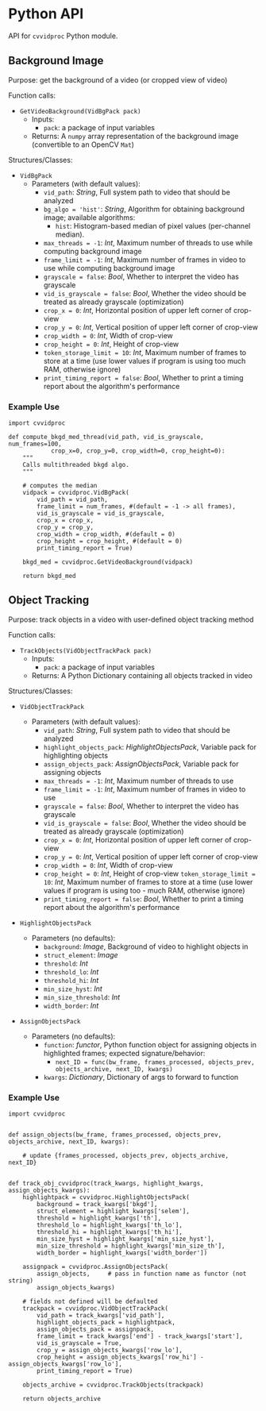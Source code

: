 # Python API

API for `cvvidproc` Python module.



## Background Image

Purpose: get the background of a video (or cropped view of video)

Function calls:
- `GetVideoBackground(VidBgPack pack)`
    - Inputs:
        - `pack`: a package of input variables
    - Returns: A `numpy` array representation of the background image (convertible to an OpenCV `Mat`)

Structures/Classes:
- `VidBgPack`
    - Parameters (with default values):
        - `vid_path`: *String*, Full system path to video that should be analyzed
        - `bg_algo = 'hist'`: *String*, Algorithm for obtaining background image; available algorithms:
            - `hist`: Histogram-based median of pixel values (per-channel median).
        - `max_threads = -1`: *Int*, Maximum number of threads to use while computing background image
        - `frame_limit = -1`: *Int*, Maximum number of frames in video to use while computing background image
        - `grayscale = false`: *Bool*, Whether to interpret the video has grayscale
        - `vid_is_grayscale = false`: *Bool*, Whether the video should be treated as already grayscale (optimization)
        - `crop_x = 0`: *Int*, Horizontal position of upper left corner of crop-view
        - `crop_y = 0`: *Int*, Vertical position of upper left corner of crop-view
        - `crop_width = 0`: *Int*, Width of crop-view
        - `crop_height = 0`: *Int*, Height of crop-view
        - `token_storage_limit = 10`: *Int*, Maximum number of frames to store at a time (use lower values if program is using too much RAM, otherwise ignore)
        - `print_timing_report = false`: *Bool*, Whether to print a timing report about the algorithm's performance


### Example Use

```PY
import cvvidproc

def compute_bkgd_med_thread(vid_path, vid_is_grayscale, num_frames=100, 
            crop_x=0, crop_y=0, crop_width=0, crop_height=0):
    """
    Calls multithreaded bkgd algo.
    """

    # computes the median
    vidpack = cvvidproc.VidBgPack(
        vid_path = vid_path,
        frame_limit = num_frames, #(default = -1 -> all frames),
        vid_is_grayscale = vid_is_grayscale,
        crop_x = crop_x,
        crop_y = crop_y,
        crop_width = crop_width, #(default = 0)
        crop_height = crop_height, #(default = 0)
        print_timing_report = True)

    bkgd_med = cvvidproc.GetVideoBackground(vidpack)

    return bkgd_med
```



## Object Tracking

Purpose: track objects in a video with user-defined object tracking method

Function calls:
- `TrackObjects(VidObjectTrackPack pack)`
    - Inputs:
        - `pack`: a package of input variables
    - Returns: A Python Dictionary containing all objects tracked in video

Structures/Classes:
- `VidObjectTrackPack`
    - Parameters (with default values):
        - `vid_path`: *String*, Full system path to video that should be analyzed
        - `highlight_objects_pack`: *HighlightObjectsPack*, Variable pack for highlighting objects
        - `assign_objects_pack`: *AssignObjectsPack*, Variable pack for assigning objects
        - `max_threads = -1`: *Int*, Maximum number of threads to use
        - `frame_limit = -1`: *Int*, Maximum number of frames in video to use
        - `grayscale = false`: *Bool*, Whether to interpret the video has grayscale
        - `vid_is_grayscale = false`: *Bool*, Whether the video should be treated as already grayscale (optimization)
        - `crop_x = 0`: *Int*, Horizontal position of upper left corner of crop-view
        - `crop_y = 0`: *Int*, Vertical position of upper left corner of crop-view
        - `crop_width = 0`: *Int*, Width of crop-view
        - `crop_height = 0`: *Int*, Height of crop-view
        `token_storage_limit = 10`: *Int*, Maximum number of frames to store at a time (use lower values if program is using too - much RAM, otherwise ignore)
        - `print_timing_report = false`: *Bool*, Whether to print a timing report about the algorithm's performance

- `HighlightObjectsPack`
    - Parameters (no defaults):
        - `background`: *Image*, Background of video to highlight objects in
        - `struct_element`: *Image*
        - `threshold`: *Int*
        - `threshold_lo`: *Int*
        - `threshold_hi`: *Int*
        - `min_size_hyst`: *Int*
        - `min_size_threshold`: *Int*
        - `width_border`: *Int*

- `AssignObjectsPack`
    - Parameters (no defaults):
        - `function`: *functor*, Python function object for assigning objects in highlighted frames; expected signature/behavior:
            - `next_ID = func(bw_frame, frames_processed, objects_prev, objects_archive, next_ID, kwargs)`
        - `kwargs`: *Dictionary*, Dictionary of args to forward to function

### Example Use

```PY
import cvvidproc


def assign_objects(bw_frame, frames_processed, objects_prev, objects_archive, next_ID, kwargs):

    # update {frames_processed, objects_prev, objects_archive, next_ID}


def track_obj_cvvidproc(track_kwargs, highlight_kwargs, assign_objects_kwargs):
    highlightpack = cvvidproc.HighlightObjectsPack(
        background = track_kwargs['bkgd'],
        struct_element = highlight_kwargs['selem'],
        threshold = highlight_kwargs['th'],
        threshold_lo = highlight_kwargs['th_lo'],
        threshold_hi = highlight_kwargs['th_hi'],
        min_size_hyst = highlight_kwargs['min_size_hyst'],
        min_size_threshold = highlight_kwargs['min_size_th'],
        width_border = highlight_kwargs['width_border'])

    assignpack = cvvidproc.AssignObjectsPack(
        assign_objects,     # pass in function name as functor (not string)
        assign_objects_kwargs)

    # fields not defined will be defaulted
    trackpack = cvvidproc.VidObjectTrackPack(
        vid_path = track_kwargs['vid_path'],
        highlight_objects_pack = highlightpack,
        assign_objects_pack = assignpack,
        frame_limit = track_kwargs['end'] - track_kwargs['start'],
        vid_is_grayscale = True,
        crop_y = assign_objects_kwargs['row_lo'],
        crop_height = assign_objects_kwargs['row_hi'] - assign_objects_kwargs['row_lo'],
        print_timing_report = True)

    objects_archive = cvvidproc.TrackObjects(trackpack)

    return objects_archive
```



